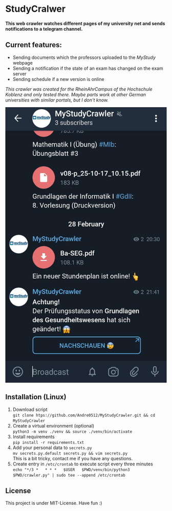 # StudyCralwer

#### **This web crawler watches different pages of my university net and sends notifications to a telegram channel.**  

## Current features:
* Sending documents which the professors uploaded to the _MyStudy_ webpage
* Sending a notification if the state of an exam has changed on the exam server
* Sending schedule if a new version is online

_This crawler was created for the RheinAhrCampus of the Hochschule Koblenz and only tested there. 
Maybe parts work at other German universities with similar portals, but I don't know._

![Screenshot](img/screenshot.jpg?raw=true "Telegram Channel")

## Installation (Linux)

1. Download script  
`git clone htps://github.com/Andre0512/MyStudyCrawler.git && cd MyStudyCrawler`
2. Create a virtual environment (optional)  
`python3 -m venv ./venv && source ./venv/bin/activate`
3. Install requirements  
`pip install -r requirements.txt`
4. Add your personal data to `secrets.py`  
`mv secrets.py.default secrets.py && vim secrets.py`  
This is a bit tricky, contact me if you have any questions.
5. Create entry in `/etc/crontab` to execute script every three minutes  
`echo "*/3 *   * * *   $USER   $PWD/venv/bin/python3 $PWD/crawler.py" | sudo tee --append /etc/crontab`


## License

This project is under MIT-License. Have fun :)